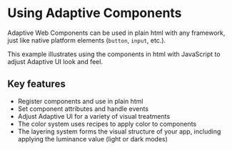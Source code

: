 # Using Adaptive Components

Adaptive Web Components can be used in plain html with any framework, just like native platform elements (`button`, `input`, etc.).

This example illustrates using the components in html with JavaScript to adjust Adaptive UI look and feel.

## Key features

- Register components and use in plain html
- Set component attributes and handle events
- Adjust Adaptive UI for a variety of visual treatments
- The color system uses recipes to apply color to components
- The layering system forms the visual structure of your app, including applying the luminance value (light or dark modes)
